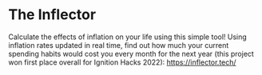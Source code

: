 # The Inflector
Calculate the effects of inflation on your life using this simple tool! Using inflation rates updated in real time, find out how much your current spending habits would cost you every month for the next year (this project won first place overall for Ignition Hacks 2022): https://inflector.tech/
